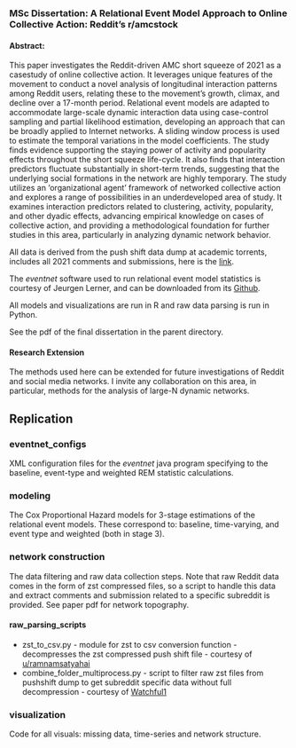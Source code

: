 ### MSc Dissertation: A Relational Event Model Approach to Online Collective Action: Reddit’s r/amcstock

#### Abstract:
This paper investigates the Reddit-driven AMC short squeeze of 2021 as a casestudy of online collective action. It leverages unique features of the movement to conduct a novel analysis of longitudinal interaction patterns among Reddit users, relating these to the movement’s growth, climax, and decline over a 17-month period. Relational event models are adapted to accommodate large-scale dynamic interaction data using case-control sampling and partial likelihood estimation, developing an approach that can be broadly applied to Internet networks. A sliding window process is used to estimate the temporal variations in the model coefficients. The study finds evidence supporting the staying power of activity and popularity effects throughout the short squeeze life-cycle. It also finds that interaction predictors fluctuate substantially in short-term trends, suggesting that the underlying social formations in the network are highly temporary. The study utilizes an ‘organizational agent’ framework of networked collective action and explores a range of possibilities in an underdeveloped area of study. It examines interaction predictors related to clustering, activity, popularity, and other dyadic effects, advancing empirical knowledge on cases of collective action, and providing a methodological foundation for further studies in this area, particularly in analyzing dynamic network behavior.

All data is derived from the push shift data dump at academic torrents, includes all 2021 comments and submissions, here is the [link](https://academictorrents.com/details/9c263fc85366c1ef8f5bb9da0203f4c8c8db75f4).

The _eventnet_ software used to run relational event model statistics is courtesy of Jeurgen Lerner, and can be downloaded from its [Github]([https://academictorrents.com/details/9c263fc85366c1ef8f5bb9da0203f4c8c8db75f4](https://github.com/juergenlerner/eventnet)). 

All models and visualizations are run in R and raw data parsing is run in Python.

See the pdf of the final dissertation in the parent directory. 

#### Research Extension

The methods used here can be extended for future investigations of Reddit and social media networks. I invite any collaboration on this area, in particular, methods for the analysis of large-N dynamic networks. 

## Replication

### eventnet_configs
XML configuration files for the _eventnet_ java program specifying to the baseline, event-type and weighted REM statistic calculations.

### modeling
The Cox Proportional Hazard models for 3-stage estimations of the relational event models. These correspond to: baseline, time-varying, and event type and weighted (both in stage 3). 

### network construction 
The data filtering and raw data collection steps. Note that raw Reddit data comes in the form of zst compressed files, so a script to handle this data and extract comments and submission related to a specific subreddit is provided.
See paper pdf for network topography. 

#### raw_parsing_scripts
- zst_to_csv.py - module for zst to csv conversion function - decompresses the zst compressed push shift file - courtesy of [u/ramnamsatyahai](https://www.reddit.com/r/pushshift/comments/1cptl87/trouble_with_zst_to_csv/) 
- combine_folder_multiprocess.py - script to filter raw zst files from pushshift dump to get subreddit specific data without full decompression - courtesy of [Watchful1](https://github.com/Watchful1/PushshiftDumps)

### visualization 
Code for all visuals: missing data, time-series and network structure.

